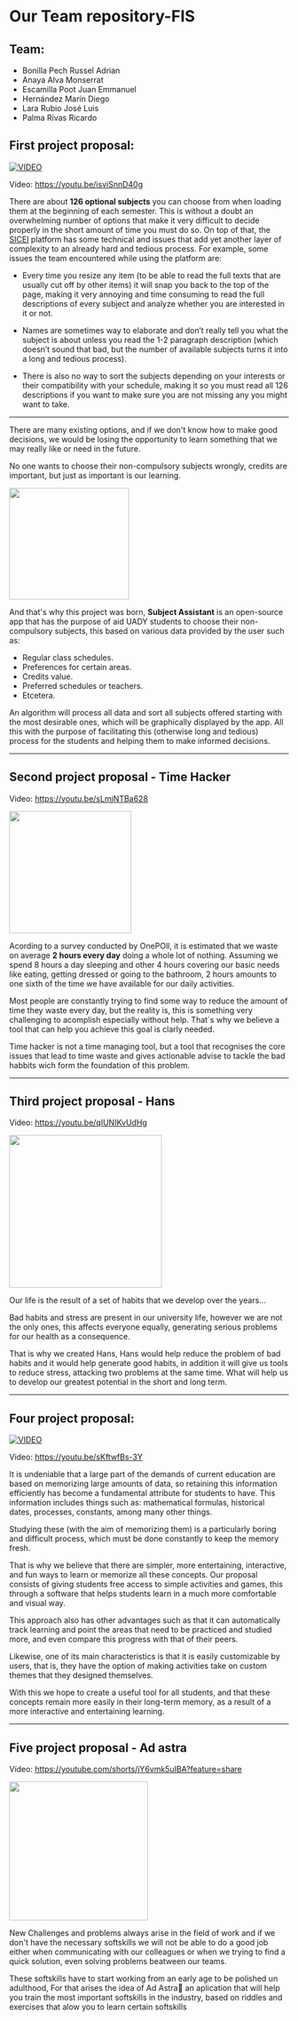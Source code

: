 # Our Team repository-FIS
## Team:
- Bonilla Pech Russel Adrian
- Anaya Alva Monserrat
- Escamilla Poot Juan Emmanuel
- Hernández Marín Diego
- Lara Rubio José Luis
- Palma Rivas Ricardo

## First project proposal:

[![VIDEO](https://github.com/RaptorRush135/Fundamentos-LIS/blob/main/Assets/SS_Title.png)](http://www.youtube.com/watch?v=isviSnnD40g)

Video: https://youtu.be/isviSnnD40g

There are about **126 optional subjects** you can choose from when loading them at the beginning of each semester. This is without a doubt an overwhelming number of options that make it very difficult to decide properly in the short amount of time you must do so.
On top of that, the [SICEI](https://www.sicei.uady.mx/) platform has some technical and issues that add yet another layer of complexity to an already hard and tedious process. For example, some issues the team encountered while using the platform are:

- Every time you resize any item (to be able to read the full texts that are usually cut off by other items) it will snap you back to the top of the page, making it very annoying and time consuming to read the full descriptions of every subject and analyze whether you are interested in it or not.

- Names are sometimes way to elaborate and don’t really tell you what the subject is about unless you read the 1-2 paragraph description (which doesn’t sound that bad, but the number of available subjects turns it into a long and tedious process).

- There is also no way to sort the subjects depending on your interests or their compatibility with your schedule, making it so you must read all 126 descriptions if you want to make sure you are not missing any you might want to take.

---

There are many existing options, and if we don't know how to make good decisions, we would be losing the opportunity to learn something that we may really like or need in the future.

No one wants to choose their non-compulsory subjects wrongly, credits are important, but just as important is our learning.

<img src="https://github.com/RaptorRush135/Fundamentos-LIS/blob/main/Assets/Assistant_1.png" width="216" height="201"/>

And that's why this project was born, **Subject Assistant** is an open-source app that has the purpose of aid UADY students to choose their non-compulsory subjects, this based on various data provided by the user such as:

- Regular class schedules.
- Preferences for certain areas.
- Credits value.
- Preferred schedules or teachers.
- Etcetera.

An algorithm will process all data and sort all subjects offered starting with the most desirable ones, which will be graphically displayed by the app.
All this with the purpose of facilitating this (otherwise long and tedious) process for the students and helping them to make informed decisions.

---

## Second project proposal - Time Hacker

Video: https://youtu.be/sLmjNTBa628

<img src="https://github.com/RaptorRush135/Fundamentos-LIS/blob/main/Assets/TimeHackerLogo.png" width="220" height="220"/>

Acording to a survey conducted by OnePOll, it is estimated that we waste on average **2 hours every day** doing a whole lot of nothing. Assuming we spend 8 hours a day sleeping and other 4 hours covering our basic needs like eating, getting dressed or going to the bathroom, 2 hours amounts to one sixth of the time we have available for our daily activities.

Most people are constantly trying to find some way to reduce the amount of time they waste every day, but the reality is, this is something very challenging to acomplish especially without help. That´s why we believe a tool that can help you achieve this goal is clarly needed.

Time hacker is not a time managing tool, but a tool that recognises the core issues that lead to time waste and gives actionable advise to tackle the bad habbits wich form the foundation of this problem.

---

## Third project proposal - Hans

Video: https://youtu.be/qIUNIKvUdHg

<img src="https://github.com/RaptorRush135/Fundamentos-LIS/blob/main/Assets/HansLogo.png" width="275" height="275"/>

Our life is the result of a set of habits that we develop over the years...


Bad habits and stress are present in our university life, however we are not the only ones, this affects everyone equally, generating serious problems for our health as a consequence.
 
 
That is why we created Hans, Hans would help reduce the problem of bad habits and it would help generate good habits, in addition it will give us tools to reduce stress, attacking two problems at the same time.
What will help us to develop our greatest potential in the short and long term.

---

## Four project proposal:

[![VIDEO](https://github.com/RaptorRush135/Fundamentos-LIS/blob/main/Assets/TM_Title.png)](https://youtu.be/sKftwfBs-3Y)

Video: https://youtu.be/sKftwfBs-3Y

It is undeniable that a large part of the demands of current education are based on memorizing large amounts of data, so retaining this information efficiently has become a fundamental attribute for students to have. This information includes things such as: mathematical formulas, historical dates, processes, constants, among many other things.

Studying these (with the aim of memorizing them) is a particularly boring and difficult process, which must be done constantly to keep the memory fresh.

That is why we believe that there are simpler, more entertaining, interactive, and fun ways to learn or memorize all these concepts. Our proposal consists of giving students free access to simple activities and games, this through a software that helps students learn in a much more comfortable and visual way. 

This approach also has other advantages such as that it can automatically track learning and point the areas that need to be practiced and studied more, and even compare this progress with that of their peers.

Likewise, one of its main characteristics is that it is easily customizable by users, that is, they have the option of making activities take on custom themes that they designed themselves.

With this we hope to create a useful tool for all students, and that these concepts remain more easily in their long-term memory, as a result of a more interactive and entertaining learning.

---

## Five project proposal - Ad astra

Vídeo: https://youtube.com/shorts/jY6vmk5uIBA?feature=share


<img src="https://github.com/RaptorRush135/Fundamentos-LIS/blob/main/Assets/AdAstraLogo.jpg" width="250" height="250"/>

New Challenges and problems always arise in the field of work and if we don't have the necessary softskills we will not be able to do a good job either when communicating with our colleagues or when we trying to find a quick solution, even solving problems beatween our teams.


These softskills have to start working from an early age to be polished un adulthood, For that arises the idea of Ad Astra💫 an aplication that will help you train the most important softskills in the industry, based on riddles and exercises that alow you to learn certain softskills
